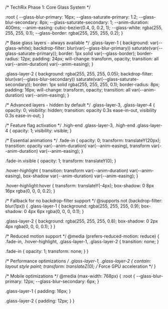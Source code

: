 /* TechRix Phase 1: Core Glass System */

:root {
  --glass-blur-primary: 16px;
  --glass-saturate-primary: 1.2;
  --glass-blur-secondary: 8px;
  --glass-saturate-secondary: 1;
  --anim-duration: 400ms;
  --anim-easing: cubic-bezier(0.4, 0, 0.2, 1);
  --glass-white: rgba(255, 255, 255, 0.1);
  --glass-border: rgba(255, 255, 255, 0.2);
}

/* Base glass layers - always available */
.glass-layer-1 {
  background: var(--glass-white);
  backdrop-filter: blur(var(--glass-blur-primary)) saturate(var(--glass-saturate-primary));
  border: 1px solid var(--glass-border);
  border-radius: 12px;
  padding: 24px;
  will-change: transform, opacity;
  transition: all var(--anim-duration) var(--anim-easing);
}

.glass-layer-2 {
  background: rgba(255, 255, 255, 0.05);
  backdrop-filter: blur(var(--glass-blur-secondary)) saturate(var(--glass-saturate-secondary));
  border: 1px solid rgba(255, 255, 255, 0.1);
  border-radius: 8px;
  padding: 16px;
  will-change: transform, opacity;
  transition: all var(--anim-duration) var(--anim-easing);
}

/* Advanced layers - hidden by default */
.glass-layer-3,
.glass-layer-4 {
  opacity: 0;
  visibility: hidden;
  transition: opacity 0.3s ease-in-out, visibility 0.3s ease-in-out;
}

/* Feature flag activation */
.high-end .glass-layer-3,
.high-end .glass-layer-4 {
  opacity: 1;
  visibility: visible;
}

/* Essential animations */
.fade-in {
  opacity: 0;
  transform: translateY(20px);
  transition: 
    opacity var(--anim-duration) var(--anim-easing),
    transform var(--anim-duration) var(--anim-easing);
}

.fade-in.visible {
  opacity: 1;
  transform: translateY(0);
}

.hover-highlight {
  transition: 
    transform var(--anim-duration) var(--anim-easing),
    box-shadow var(--anim-duration) var(--anim-easing);
}

.hover-highlight:hover {
  transform: translateY(-4px);
  box-shadow: 0 8px 16px rgba(0, 0, 0, 0.2);
}

/* Fallback for no backdrop-filter support */
@supports not (backdrop-filter: blur(1px)) {
  .glass-layer-1 {
    background: rgba(255, 255, 255, 0.9);
    box-shadow: 0 4px 6px rgba(0, 0, 0, 0.1);
  }
  
  .glass-layer-2 {
    background: rgba(255, 255, 255, 0.8);
    box-shadow: 0 2px 4px rgba(0, 0, 0, 0.1);
  }
}

/* Reduced motion support */
@media (prefers-reduced-motion: reduce) {
  .fade-in,
  .hover-highlight,
  .glass-layer-1,
  .glass-layer-2 {
    transition: none;
  }
  
  .fade-in {
    opacity: 1;
    transform: none;
  }
}

/* Performance optimizations */
.glass-layer-1,
.glass-layer-2 {
  contain: layout style paint;
  transform: translateZ(0); /* Force GPU acceleration */
}

/* Mobile optimizations */
@media (max-width: 768px) {
  :root {
    --glass-blur-primary: 12px;
    --glass-blur-secondary: 6px;
  }
  
  .glass-layer-1 {
    padding: 16px;
  }
  
  .glass-layer-2 {
    padding: 12px;
  }
}